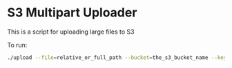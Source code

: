 # S3 Multipart Uploader

This is a script for uploading large files to S3

To run:

```bash
./upload --file=relative_or_full_path --bucket=the_s3_bucket_name --key=the_s3_object_key --region=the_region_of_the_s3_bucket --content-type=the_content_type_of_the_file [--upload-id=the_upload_id_of_the_multipart_upload]
```

